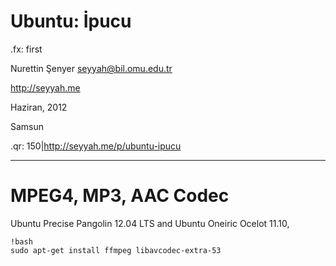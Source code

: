 # Ubuntu: İpucu

.fx: first

Nurettin Şenyer <seyyah@bil.omu.edu.tr>

http://seyyah.me

Haziran, 2012

Samsun

.qr: 150|http://seyyah.me/p/ubuntu-ipucu

---

# MPEG4, MP3, AAC Codec

Ubuntu Precise Pangolin 12.04 LTS and Ubuntu Oneiric Ocelot 11.10,

	!bash
	sudo apt-get install ffmpeg libavcodec-extra-53
